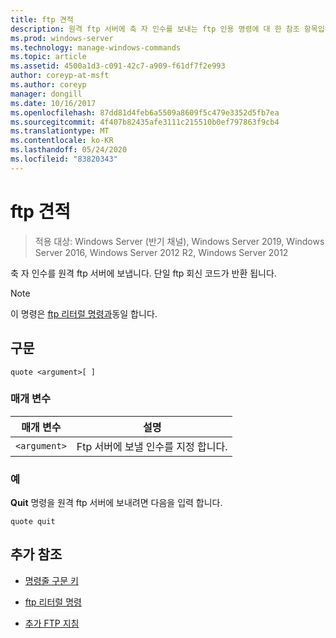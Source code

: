 ```yaml
---
title: ftp 견적
description: 원격 ftp 서버에 축 자 인수를 보내는 ftp 인용 명령에 대 한 참조 항목입니다.
ms.prod: windows-server
ms.technology: manage-windows-commands
ms.topic: article
ms.assetid: 4500a1d3-c091-42c7-a909-f61df7f2e993
author: coreyp-at-msft
ms.author: coreyp
manager: dongill
ms.date: 10/16/2017
ms.openlocfilehash: 87dd81d4feb6a5509a8609f5c479e3352d5fb7ea
ms.sourcegitcommit: 4f407b82435afe3111c215510b0ef797863f9cb4
ms.translationtype: MT
ms.contentlocale: ko-KR
ms.lasthandoff: 05/24/2020
ms.locfileid: "83820343"
---
```

# <a name="ftp-quote"></a>ftp 견적

> 적용 대상: Windows Server (반기 채널), Windows Server 2019, Windows Server 2016, Windows Server 2012 R2, Windows Server 2012

축 자 인수를 원격 ftp 서버에 보냅니다. 단일 ftp 회신 코드가 반환 됩니다.

> [!NOTE]
> 이 명령은 [ftp 리터럴 명령과](ftp-literal_1.md)동일 합니다.

## <a name="syntax"></a>구문

```
quote <argument>[ ]
```

### <a name="parameters"></a>매개 변수

| 매개 변수 | 설명 |
| --------- | ----------- |
| `<argument>` | Ftp 서버에 보낼 인수를 지정 합니다. |

### <a name="examples"></a>예

**Quit** 명령을 원격 ftp 서버에 보내려면 다음을 입력 합니다.

```
quote quit
```

## <a name="additional-references"></a>추가 참조

- [명령줄 구문 키](command-line-syntax-key.md)

- [ftp 리터럴 명령](ftp-literal_1.md)

- [추가 FTP 지침](https://docs.microsoft.com/previous-versions/orphan-topics/ws.10/cc756013(v=ws.10))